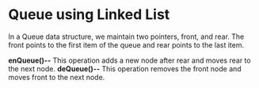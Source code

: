 <h1>Queue using Linked List</h1>

In a Queue data structure, we maintain two pointers, front, and rear. The front points to the first item of the queue and rear points to the last item.

<b>enQueue()--</b> This operation adds a new node after rear and moves rear to the next node.
<b>deQueue()--</b> This operation removes the front node and moves front to the next node.